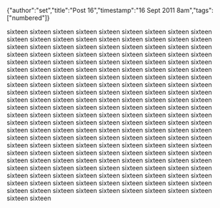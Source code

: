 {"author":"set","title":"Post 16","timestamp":"16 Sept 2011 8am","tags":["numbered"]}

sixteen sixteen sixteen sixteen sixteen sixteen sixteen sixteen sixteen sixteen
sixteen sixteen sixteen sixteen sixteen sixteen sixteen sixteen sixteen sixteen
sixteen sixteen sixteen sixteen sixteen sixteen sixteen sixteen sixteen sixteen
sixteen sixteen sixteen sixteen sixteen sixteen sixteen sixteen sixteen sixteen
sixteen sixteen sixteen sixteen sixteen sixteen sixteen sixteen sixteen sixteen
sixteen sixteen sixteen sixteen sixteen sixteen sixteen sixteen sixteen sixteen
sixteen sixteen sixteen sixteen sixteen sixteen sixteen sixteen sixteen sixteen
sixteen sixteen sixteen sixteen sixteen sixteen sixteen sixteen sixteen sixteen
sixteen sixteen sixteen sixteen sixteen sixteen sixteen sixteen sixteen sixteen
sixteen sixteen sixteen sixteen sixteen sixteen sixteen sixteen sixteen sixteen
sixteen sixteen sixteen sixteen sixteen sixteen sixteen sixteen sixteen sixteen
sixteen sixteen sixteen sixteen sixteen sixteen sixteen sixteen sixteen sixteen
sixteen sixteen sixteen sixteen sixteen sixteen sixteen sixteen sixteen sixteen
sixteen sixteen sixteen sixteen sixteen sixteen sixteen sixteen sixteen sixteen
sixteen sixteen sixteen sixteen sixteen sixteen sixteen sixteen sixteen sixteen
sixteen sixteen sixteen sixteen sixteen sixteen sixteen sixteen sixteen sixteen
sixteen sixteen sixteen sixteen sixteen sixteen sixteen sixteen sixteen sixteen
sixteen sixteen sixteen sixteen sixteen sixteen sixteen sixteen sixteen sixteen
sixteen sixteen sixteen sixteen sixteen sixteen sixteen sixteen sixteen sixteen
sixteen sixteen sixteen sixteen sixteen sixteen sixteen sixteen sixteen sixteen
